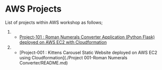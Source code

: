 # AWS Projects

List of projects within AWS workshop as follows;

1. - [Project-101 : Roman Numerals Converter Application (Python Flask) deployed on AWS EC2 with Cloudformation](./101-kittens-carousel-static-website-ec2/README.md)

2. - [Project-001 : Kittens Carousel Static Website deployed on AWS EC2 using Cloudformation](./Project 001-Roman Numerals Converter/README.md)



